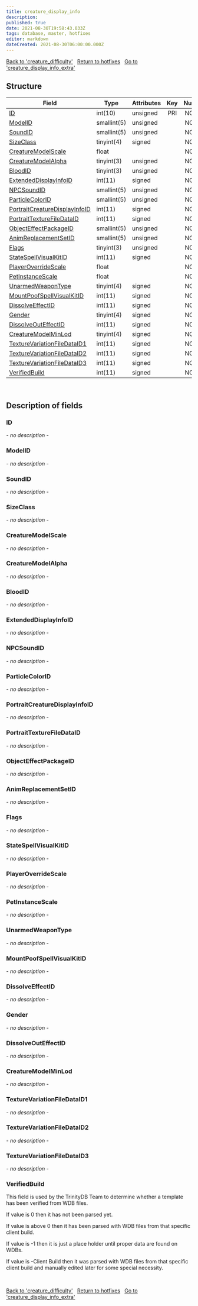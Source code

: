 ```yaml
---
title: creature_display_info
description: 
published: true
date: 2021-08-30T19:58:43.033Z
tags: database, master, hotfixes
editor: markdown
dateCreated: 2021-08-30T06:00:00.000Z
---
```


<a href="https://dev.trinitycore.info/en/database/master/hotfixes/creature_difficulty" class="mt-5 v-btn v-btn--depressed v-btn--flat v-btn--outlined theme--light v-size--default darkblue--text text--lighten-3"><span class="v-btn__content"><i aria-hidden="true" class="v-icon notranslate v-icon--left mdi mdi-arrow-left theme--light"></i><span>Back to 'creature_difficulty'</span></span></a>&nbsp;&nbsp;&nbsp;<a href="https://dev.trinitycore.info/en/database/master/hotfixes/home" class="mt-5 v-btn v-btn--depressed v-btn--flat v-btn--outlined theme--light v-size--default darkblue--text text--lighten-3"><span class="v-btn__content"><i aria-hidden="true" class="v-icon notranslate v-icon--left mdi mdi-home-outline theme--light"></i><span>Return to hotfixes</span></span></a>&nbsp;&nbsp;&nbsp;<a href="https://dev.trinitycore.info/en/database/master/hotfixes/creature_display_info_extra" class="mt-5 v-btn v-btn--depressed v-btn--flat v-btn--outlined theme--light v-size--default darkblue--text text--lighten-3"><span class="v-btn__content"><span>Go to 'creature_display_info_extra'</span><i aria-hidden="true" class="v-icon notranslate v-icon--right mdi mdi-arrow-right theme--light"></i></span></a>

## Structure

| Field | Type | Attributes | Key | Null | Default | Extra | Comment |
| --- | --- | --- | :---: | :---: | --- | --- | --- |
| [ID](#id) | int(10) | unsigned | PRI | NO | 0 |  |  |
| [ModelID](#modelid) | smallint(5) | unsigned |  | NO | 0 |  |  |
| [SoundID](#soundid) | smallint(5) | unsigned |  | NO | 0 |  |  |
| [SizeClass](#sizeclass) | tinyint(4) | signed |  | NO | 0 |  |  |
| [CreatureModelScale](#creaturemodelscale) | float |  |  | NO | 0 |  |  |
| [CreatureModelAlpha](#creaturemodelalpha) | tinyint(3) | unsigned |  | NO | 0 |  |  |
| [BloodID](#bloodid) | tinyint(3) | unsigned |  | NO | 0 |  |  |
| [ExtendedDisplayInfoID](#extendeddisplayinfoid) | int(11) | signed |  | NO | 0 |  |  |
| [NPCSoundID](#npcsoundid) | smallint(5) | unsigned |  | NO | 0 |  |  |
| [ParticleColorID](#particlecolorid) | smallint(5) | unsigned |  | NO | 0 |  |  |
| [PortraitCreatureDisplayInfoID](#portraitcreaturedisplayinfoid) | int(11) | signed |  | NO | 0 |  |  |
| [PortraitTextureFileDataID](#portraittexturefiledataid) | int(11) | signed |  | NO | 0 |  |  |
| [ObjectEffectPackageID](#objecteffectpackageid) | smallint(5) | unsigned |  | NO | 0 |  |  |
| [AnimReplacementSetID](#animreplacementsetid) | smallint(5) | unsigned |  | NO | 0 |  |  |
| [Flags](#flags) | tinyint(3) | unsigned |  | NO | 0 |  |  |
| [StateSpellVisualKitID](#statespellvisualkitid) | int(11) | signed |  | NO | 0 |  |  |
| [PlayerOverrideScale](#playeroverridescale) | float |  |  | NO | 0 |  |  |
| [PetInstanceScale](#petinstancescale) | float |  |  | NO | 0 |  |  |
| [UnarmedWeaponType](#unarmedweapontype) | tinyint(4) | signed |  | NO | 0 |  |  |
| [MountPoofSpellVisualKitID](#mountpoofspellvisualkitid) | int(11) | signed |  | NO | 0 |  |  |
| [DissolveEffectID](#dissolveeffectid) | int(11) | signed |  | NO | 0 |  |  |
| [Gender](#gender) | tinyint(4) | signed |  | NO | 0 |  |  |
| [DissolveOutEffectID](#dissolveouteffectid) | int(11) | signed |  | NO | 0 |  |  |
| [CreatureModelMinLod](#creaturemodelminlod) | tinyint(4) | signed |  | NO | 0 |  |  |
| [TextureVariationFileDataID1](#texturevariationfiledataid1) | int(11) | signed |  | NO | 0 |  |  |
| [TextureVariationFileDataID2](#texturevariationfiledataid2) | int(11) | signed |  | NO | 0 |  |  |
| [TextureVariationFileDataID3](#texturevariationfiledataid3) | int(11) | signed |  | NO | 0 |  |  |
| [VerifiedBuild](#verifiedbuild) | int(11) | signed |  | NO | 0 |  |  |
&nbsp;
## Description of fields

### ID
*- no description -*
&nbsp;

### ModelID
*- no description -*
&nbsp;

### SoundID
*- no description -*
&nbsp;

### SizeClass
*- no description -*
&nbsp;

### CreatureModelScale
*- no description -*
&nbsp;

### CreatureModelAlpha
*- no description -*
&nbsp;

### BloodID
*- no description -*
&nbsp;

### ExtendedDisplayInfoID
*- no description -*
&nbsp;

### NPCSoundID
*- no description -*
&nbsp;

### ParticleColorID
*- no description -*
&nbsp;

### PortraitCreatureDisplayInfoID
*- no description -*
&nbsp;

### PortraitTextureFileDataID
*- no description -*
&nbsp;

### ObjectEffectPackageID
*- no description -*
&nbsp;

### AnimReplacementSetID
*- no description -*
&nbsp;

### Flags
*- no description -*
&nbsp;

### StateSpellVisualKitID
*- no description -*
&nbsp;

### PlayerOverrideScale
*- no description -*
&nbsp;

### PetInstanceScale
*- no description -*
&nbsp;

### UnarmedWeaponType
*- no description -*
&nbsp;

### MountPoofSpellVisualKitID
*- no description -*
&nbsp;

### DissolveEffectID
*- no description -*
&nbsp;

### Gender
*- no description -*
&nbsp;

### DissolveOutEffectID
*- no description -*
&nbsp;

### CreatureModelMinLod
*- no description -*
&nbsp;

### TextureVariationFileDataID1
*- no description -*
&nbsp;

### TextureVariationFileDataID2
*- no description -*
&nbsp;

### TextureVariationFileDataID3
*- no description -*
&nbsp;

### VerifiedBuild
This field is used by the TrinityDB Team to determine whether a template has been verified from WDB files.

If value is 0 then it has not been parsed yet.

If value is above 0 then it has been parsed with WDB files from that specific client build.

If value is -1 then it is just a place holder until proper data are found on WDBs.

If value is -Client Build then it was parsed with WDB files from that specific client build and manually edited later for some special necessity.

&nbsp;

<a href="https://dev.trinitycore.info/en/database/master/hotfixes/creature_difficulty" class="mt-5 v-btn v-btn--depressed v-btn--flat v-btn--outlined theme--light v-size--default darkblue--text text--lighten-3"><span class="v-btn__content"><i aria-hidden="true" class="v-icon notranslate v-icon--left mdi mdi-arrow-left theme--light"></i><span>Back to 'creature_difficulty'</span></span></a>&nbsp;&nbsp;&nbsp;<a href="https://dev.trinitycore.info/en/database/master/hotfixes/home" class="mt-5 v-btn v-btn--depressed v-btn--flat v-btn--outlined theme--light v-size--default darkblue--text text--lighten-3"><span class="v-btn__content"><i aria-hidden="true" class="v-icon notranslate v-icon--left mdi mdi-home-outline theme--light"></i><span>Return to hotfixes</span></span></a>&nbsp;&nbsp;&nbsp;<a href="https://dev.trinitycore.info/en/database/master/hotfixes/creature_display_info_extra" class="mt-5 v-btn v-btn--depressed v-btn--flat v-btn--outlined theme--light v-size--default darkblue--text text--lighten-3"><span class="v-btn__content"><span>Go to 'creature_display_info_extra'</span><i aria-hidden="true" class="v-icon notranslate v-icon--right mdi mdi-arrow-right theme--light"></i></span></a>

